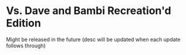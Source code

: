 # Vs. Dave and Bambi Recreation'd Edition
Might be released in the future (desc will be updated when each update follows through)
